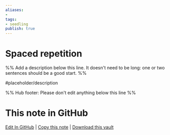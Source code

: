 ```yaml
---
aliases: 
- 
tags:
- seedling
publish: true
---
```


# Spaced repetition

%% Add a description below this line. It doesn't need to be long: one or two sentences should be a good start. %%

#placeholder/description 

%% Hub footer: Please don't edit anything below this line %%

# This note in GitHub

<span class="git-footer">[Edit In GitHub](https://github.dev/obsidian-community/obsidian-hub/blob/main/05%20-%20Concepts/Spaced%20repetition.md "git-hub-edit-note") | [Copy this note](https://raw.githubusercontent.com/obsidian-community/obsidian-hub/main/05%20-%20Concepts/Spaced%20repetition.md "git-hub-copy-note") | [Download this vault](https://github.com/obsidian-community/obsidian-hub/archive/refs/heads/main.zip "git-hub-download-vault") </span>

